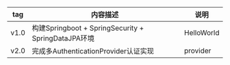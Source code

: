 |tag|内容描述|说明|
|---|---|---|
|v1.0|构建Springboot + SpringSecurity + SpringDataJPA环境|HelloWorld|
|v2.0|完成多AuthenticationProvider认证实现|provider|
